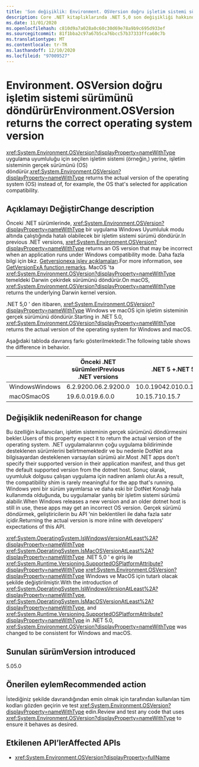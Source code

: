 ```yaml
---
title: 'Son değişiklik: Environment. OSVersion doğru işletim sistemi sürümünü döndürüyor'
description: Core .NET kitaplıklarında .NET 5,0 son değişikliği hakkında bilgi edinin. OSVersion, örneğin, uygulama uyumluluğu için seçilen işletim sistemi yerine işletim sisteminin gerçek sürümünü döndürür.
ms.date: 11/01/2020
ms.openlocfilehash: c810d9a7a028a0c60c30d69e78a9b9c695d933ef
ms.sourcegitcommit: 81f1bba2c97a67b5ca76bcc57b37333ffca60c7b
ms.translationtype: MT
ms.contentlocale: tr-TR
ms.lasthandoff: 12/10/2020
ms.locfileid: "97009527"
---
```

# <a name="environmentosversion-returns-the-correct-operating-system-version"></a><span data-ttu-id="30dad-103">Environment. OSVersion doğru işletim sistemi sürümünü döndürür</span><span class="sxs-lookup"><span data-stu-id="30dad-103">Environment.OSVersion returns the correct operating system version</span></span>

<span data-ttu-id="30dad-104"><xref:System.Environment.OSVersion?displayProperty=nameWithType> uygulama uyumluluğu için seçilen işletim sistemi (örneğin,) yerine, işletim sisteminin gerçek sürümünü (OS) döndürür.</span><span class="sxs-lookup"><span data-stu-id="30dad-104"><xref:System.Environment.OSVersion?displayProperty=nameWithType> returns the actual version of the operating system (OS) instead of, for example, the OS that's selected for application compatibility.</span></span>

## <a name="change-description"></a><span data-ttu-id="30dad-105">Açıklamayı Değiştir</span><span class="sxs-lookup"><span data-stu-id="30dad-105">Change description</span></span>

<span data-ttu-id="30dad-106">Önceki .NET sürümlerinde, <xref:System.Environment.OSVersion?displayProperty=nameWithType> bir uygulama Windows Uyumluluk modu altında çalıştığında hatalı olabilecek bir işletim sistemi sürümü döndürür.</span><span class="sxs-lookup"><span data-stu-id="30dad-106">In previous .NET versions, <xref:System.Environment.OSVersion?displayProperty=nameWithType> returns an OS version that may be incorrect when an application runs under Windows compatibility mode.</span></span> <span data-ttu-id="30dad-107">Daha fazla bilgi için bkz. [Getversionexa işlev açıklamaları](/windows/win32/api/sysinfoapi/nf-sysinfoapi-getversionexa#remarks).</span><span class="sxs-lookup"><span data-stu-id="30dad-107">For more information, see [GetVersionExA function remarks](/windows/win32/api/sysinfoapi/nf-sysinfoapi-getversionexa#remarks).</span></span> <span data-ttu-id="30dad-108">MacOS 'ta <xref:System.Environment.OSVersion?displayProperty=nameWithType> temeldeki Darwin çekirdek sürümünü döndürür.</span><span class="sxs-lookup"><span data-stu-id="30dad-108">On macOS, <xref:System.Environment.OSVersion?displayProperty=nameWithType> returns the underlying Darwin kernel version.</span></span>

<span data-ttu-id="30dad-109">.NET 5,0 ' den itibaren, <xref:System.Environment.OSVersion?displayProperty=nameWithType> Windows ve macOS için işletim sisteminin gerçek sürümünü döndürür.</span><span class="sxs-lookup"><span data-stu-id="30dad-109">Starting in .NET 5.0, <xref:System.Environment.OSVersion?displayProperty=nameWithType> returns the actual version of the operating system for Windows and macOS.</span></span>

<span data-ttu-id="30dad-110">Aşağıdaki tabloda davranış farkı gösterilmektedir.</span><span class="sxs-lookup"><span data-stu-id="30dad-110">The following table shows the difference in behavior.</span></span>

|  | <span data-ttu-id="30dad-111">Önceki .NET sürümleri</span><span class="sxs-lookup"><span data-stu-id="30dad-111">Previous .NET versions</span></span> | <span data-ttu-id="30dad-112">.NET 5 +</span><span class="sxs-lookup"><span data-stu-id="30dad-112">.NET 5+</span></span> |
|--|------------------------|---------|
| <span data-ttu-id="30dad-113">Windows</span><span class="sxs-lookup"><span data-stu-id="30dad-113">Windows</span></span> | <span data-ttu-id="30dad-114">6.2.9200.0</span><span class="sxs-lookup"><span data-stu-id="30dad-114">6.2.9200.0</span></span> | <span data-ttu-id="30dad-115">10.0.19042.0</span><span class="sxs-lookup"><span data-stu-id="30dad-115">10.0.19042.0</span></span> |
| <span data-ttu-id="30dad-116">macOS</span><span class="sxs-lookup"><span data-stu-id="30dad-116">macOS</span></span> | <span data-ttu-id="30dad-117">19.6.0.0</span><span class="sxs-lookup"><span data-stu-id="30dad-117">19.6.0.0</span></span> | <span data-ttu-id="30dad-118">10.15.7</span><span class="sxs-lookup"><span data-stu-id="30dad-118">10.15.7</span></span> |

## <a name="reason-for-change"></a><span data-ttu-id="30dad-119">Değişiklik nedeni</span><span class="sxs-lookup"><span data-stu-id="30dad-119">Reason for change</span></span>

<span data-ttu-id="30dad-120">Bu özelliğin kullanıcıları, işletim sisteminin gerçek sürümünü döndürmesini bekler.</span><span class="sxs-lookup"><span data-stu-id="30dad-120">Users of this property expect it to return the actual version of the operating system.</span></span> <span data-ttu-id="30dad-121">.NET uygulamalarının çoğu uygulama bildiriminde desteklenen sürümlerini belirtmemektedir ve bu nedenle DotNet ana bilgisayardan desteklenen varsayılan sürümü alır.</span><span class="sxs-lookup"><span data-stu-id="30dad-121">Most .NET apps don't specify their supported version in their application manifest, and thus get the default supported version from the dotnet host.</span></span> <span data-ttu-id="30dad-122">Sonuç olarak, uyumluluk dolgusu çalışan uygulama için nadiren anlamlı olur.</span><span class="sxs-lookup"><span data-stu-id="30dad-122">As a result, the compatibility shim is rarely meaningful for the app that's running.</span></span> <span data-ttu-id="30dad-123">Windows yeni bir sürüm yayımlarsa ve daha eski bir DotNet Konağı hala kullanımda olduğunda, bu uygulamalar yanlış bir işletim sistemi sürümü alabilir.</span><span class="sxs-lookup"><span data-stu-id="30dad-123">When Windows releases a new version and an older dotnet host is still in use, these apps may get an incorrect OS version.</span></span> <span data-ttu-id="30dad-124">Gerçek sürümü döndürmek, geliştiricilerin bu API 'nin beklentileri ile daha fazla satır içidir.</span><span class="sxs-lookup"><span data-stu-id="30dad-124">Returning the actual version is more inline with developers' expectations of this API.</span></span>

<span data-ttu-id="30dad-125"><xref:System.OperatingSystem.IsWindowsVersionAtLeast%2A?displayProperty=nameWithType> <xref:System.OperatingSystem.IsMacOSVersionAtLeast%2A?displayProperty=nameWithType> .NET 5,0 ' e giriş ile <xref:System.Runtime.Versioning.SupportedOSPlatformAttribute?displayProperty=nameWithType> <xref:System.Environment.OSVersion?displayProperty=nameWithType> Windows ve MacOS için tutarlı olacak şekilde değiştirilmiştir.</span><span class="sxs-lookup"><span data-stu-id="30dad-125">With the introduction of <xref:System.OperatingSystem.IsWindowsVersionAtLeast%2A?displayProperty=nameWithType>, <xref:System.OperatingSystem.IsMacOSVersionAtLeast%2A?displayProperty=nameWithType>, and <xref:System.Runtime.Versioning.SupportedOSPlatformAttribute?displayProperty=nameWithType> in .NET 5.0, <xref:System.Environment.OSVersion?displayProperty=nameWithType> was changed to be consistent for Windows and macOS.</span></span>

## <a name="version-introduced"></a><span data-ttu-id="30dad-126">Sunulan sürüm</span><span class="sxs-lookup"><span data-stu-id="30dad-126">Version introduced</span></span>

<span data-ttu-id="30dad-127">5.0</span><span class="sxs-lookup"><span data-stu-id="30dad-127">5.0</span></span>

## <a name="recommended-action"></a><span data-ttu-id="30dad-128">Önerilen eylem</span><span class="sxs-lookup"><span data-stu-id="30dad-128">Recommended action</span></span>

<span data-ttu-id="30dad-129">İstediğiniz şekilde davrandığından emin olmak için tarafından kullanılan tüm kodları gözden geçirin ve test <xref:System.Environment.OSVersion?displayProperty=nameWithType> edin.</span><span class="sxs-lookup"><span data-stu-id="30dad-129">Review and test any code that uses <xref:System.Environment.OSVersion?displayProperty=nameWithType> to ensure it behaves as desired.</span></span>

## <a name="affected-apis"></a><span data-ttu-id="30dad-130">Etkilenen API’ler</span><span class="sxs-lookup"><span data-stu-id="30dad-130">Affected APIs</span></span>

- <xref:System.Environment.OSVersion?displayProperty=fullName>

<!--

### Category

Core .NET libraries

### Affected APIs

- `P:System.Environment.OSVersion`

-->
